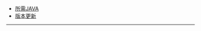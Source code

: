 <ul class="menumd">
    <li class="center text"><a href="#mc_java_ru" class="center text">所需JAVA</a></li>
    <li class="center text"><a href="#mc_version_ru" class="center text">版本更新</a></li>
</ul>

<div id="mc_java_cn" style="display: none;">

## ➡️ 各版本运行所需的Java版本

- **[1.0 ~ 1.11.x]** ~~可以使用 [Java 6](https://www.oracle.com/java/technologies/javase-java-archive-javase6-downloads.html) 和 [Java 7](https://www.oracle.com/java/technologies/javase/javase7-archive-downloads.html)~~，推荐使用 **[Java 8](https://sdlc-esd.oracle.com/ESD6/JSCDL/jdk/8u421-b09/d8aa705069af427f9b83e66b34f5e380/JavaSetup8u421.exe?GroupName=JSC\\\&FilePath=/ESD6/JSCDL/jdk/8u421-b09/d8aa705069af427f9b83e66b34f5e380/JavaSetup8u421.exe\\\&BHost=javadl.sun.com\\\&File=JavaSetup8u421.exe\\\&AuthParam=1721620258_ef8af9a331f074e13a8d495ebcacc50c\\\&ext=.exe)**；
- **[1.12(17w13a) ~ 1.16.5(1.17-21w18a)]** 需要使用 **[Java 8](https://sdlc-esd.oracle.com/ESD6/JSCDL/jdk/8u421-b09/d8aa705069af427f9b83e66b34f5e380/JavaSetup8u421.exe?GroupName=JSC\\\&FilePath=/ESD6/JSCDL/jdk/8u421-b09/d8aa705069af427f9b83e66b34f5e380/JavaSetup8u421.exe\\\&BHost=javadl.sun.com\\\&File=JavaSetup8u421.exe\\\&AuthParam=1721620258_ef8af9a331f074e13a8d495ebcacc50c\\\&ext=.exe)**；
- **[1.17(21w19a) ~ 1.17.1]** 需要使用 **[Java 16](https://www.oracle.com/java/technologies/javase/jdk16-archive-downloads.html)**，大部分组件也**兼容 [Java 17](https://www.oracle.com/java/technologies/javase/jdk17-archive-downloads.html)**；
- **[1.18(1.18-pre2) ~ 1.20.4]** 需要使用 **[Java 17](https://www.oracle.com/java/technologies/javase/jdk17-archive-downloads.html)**；
- **[1.20.5(24w14a) 及以上版本]** 需要使用 **[Java 21](https://www.oracle.com/java/technologies/javase/jdk21-archive-downloads.html)**。

---

### ⚠️ 注意事项

- Java6 , Java7 ,Java 16**需要登录官网**才可下载；Java 8 ，Java 17 ，Java 21不需登录**可直接下载**！

- Java 7 及更高版本可以在 Mac 上运行。 **Oracle Java 8 需要管理员权限才能进行安装。**

- **Linux系统**下载各版本Java教程：[⏭️](https://cn.linux-console.net/?p=31017)

</div>

---

<div id="mc_version_cn" style="display: none;">

## ➡️ 我的世界各个版本的发展史

### ℹ️ 预览版本

- **Per-Classic[分2个版本]** ：我的世界最初的版本，由**草、泥土、石头和你（Steve）**；
- **Classic[分2个版本]** ：添加了**铁矿、树和黑曜石**；
- **Indev[分2个版本]** ：添加了**生存模式、背包和工作台系统**；
- **Infdev[分2个版本]** ：添加了**无限地图和洞穴系统**；
- **Alpha[分2个版本]** ：添加了**基础生物群系和下界**；
- **Beta[分2个版本]** ：添加了**创造模式和最初的村庄建筑**；

---

### ℹ️ 正式版本（仅给出重要更新版本）

- **1.0** ：添加了**末地和动物繁殖系统**；
- **1.1** ：添加了**创造模式中的生物蛋**；
- **1.2.1** ：添加了**森林群系**；
- **1.3.1** ：添加了**村民交易系统、沙漠群系和丛林神庙建筑**；
- **1.4.2** ：添加了**女巫、胡萝卜、马铃薯、南瓜派、夜视和隐身药水**；
- **1.5** ：添加了**红石系统和石英相关物品**；
- **1.6** ：添加了**马**；
- **1.7** ：添加了**花、颜色系统和更多的方块材质、类型以及众多生物群系**；
- **1.8** ：添加了**海底神殿建筑和新的玩家角色（Alex）**；
- **1.9** ：添加了**PvP系统、末地城和鞘翅**；
- **1.10** ：添加了**冰原群系**；
- **1.11** ：添加了**流浪商人**；
- **1.12** ：添加了**更丰富的色彩、陶瓦方块**；
- **1.13** ：添加了**丰富的水生生物（海豚、珊瑚......）以及完整的海洋系统、寻宝系统和海洋之心**；
- **1.14** ：添加了**熊猫和狐狸、劫掠系统和劫掠哨塔建筑**；
- **1.15** ：添加了**蜜蜂和蜂蜜系统**；
- **1.16** ：**下界方块材质变化**，添加**猪灵等生物、添加下界合金以及衍生物品、添加4种新的生物群系**；
- **1.17** ：添加了**更多的地下生物群系、洞穴方块增加、遮光玻璃、铜及其衍生物品、杜鹃相关方块等等**；
- **1.18** ：添加了**更多的洞穴类型和山地地形生成更加真实**；
- **1.19** ：添加了**红树林沼泽和深暗之域生态系统、远古城市结构及其相关方块和物品和坚守者、悦灵**；
- **1.20** ：添加**樱花、竹林生态群系、嗅探兽（蛋）、瓶子草、火把花等多种植物、更改了合金武器装备制作方式并添加锻造模板、以及考古系统**；
- **1.20.3** ：添加**陶罐，内置数据包中加入了合成器、铜块和凝灰岩的变种方块、试炼刷怪笼、旋风人、试炼密室结构**；
- **1.20.5** ：加入了**犰狳、犰狳鳞甲、狼铠以及狼的变种**；
- **1.21** ：加入了**试炼密室结构，新生物旋风人和沼骸，不祥事件，以及大量的新方块与新物品**。

</div>
